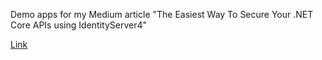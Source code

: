 Demo apps for my Medium article "The Easiest Way To Secure Your .NET Core APIs using IdentityServer4"

[Link](https://medium.com/@anilselim/the-easiest-way-to-secure-your-net-core-apis-using-identityserver4-e4fccdaddf6f)